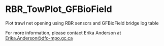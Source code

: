 # RBR_TowPlot_GFBioField
 Plot trawl net opening using RBR sensors and GFBioField bridge log table

For more information, please contact Erika Anderson at Erika.Anderson@dfo-mpo.gc.ca
